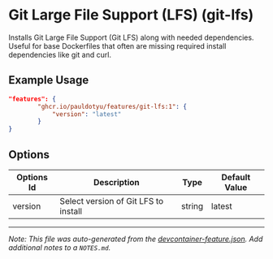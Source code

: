 
# Git Large File Support (LFS) (git-lfs)

Installs Git Large File Support (Git LFS) along with needed dependencies. Useful for base Dockerfiles that often are missing required install dependencies like git and curl.

## Example Usage

```json
"features": {
        "ghcr.io/pauldotyu/features/git-lfs:1": {
            "version": "latest"
        }
}
```

## Options

| Options Id | Description | Type | Default Value |
|-----|-----|-----|-----|
| version | Select version of Git LFS to install | string | latest |



---

_Note: This file was auto-generated from the [devcontainer-feature.json](https://github.com/pauldotyu/features/blob/main/src/git-lfs/devcontainer-feature.json).  Add additional notes to a `NOTES.md`._
